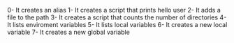 0- It creates an alias
1- It creates a script that prints hello user
2- It adds a file to the path
3- It creates a script that counts the number of directories
4- It lists enviroment variables
5- It lists local variables
6- It creates a new local variable
7- It creates a new global variable
